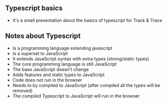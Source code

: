 ## Typescript basics

- It's a small presentation about the basics of typescript for Track & Trace 

## Notes about Typescript
- Is a programming language extending javascript
- Is a superset to JavaScript
- It extends JavaScript syntax with extra types (strong/static types)
- The core programming language is still JavaScript
- The base JavaScript doesn't change
- Adds features and static types to JavaScript 
- Code does not run in the browser
- Needs to by compiled to JavaScript (after compiled all the types will be removed)
- The compiled Typescript to JavaScript will run in the browser
